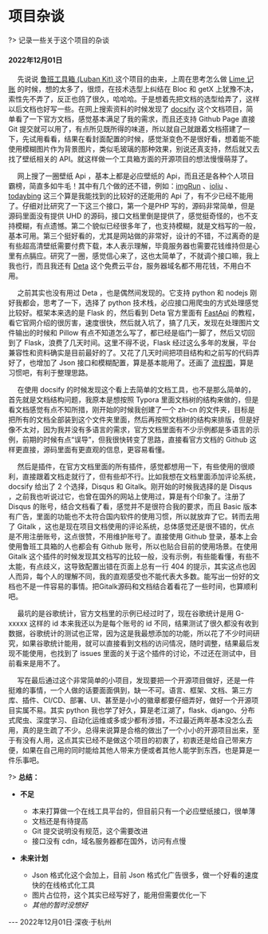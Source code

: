 # 项目杂谈

?> 记录一些关于这个项目的杂谈

#### 2022年12月01日

&emsp; 先说说 [鲁班工具箱 (Luban Kit) ](https://github.com/Ly-Alex/luban-kit) 这个项目的由来，上周在思考怎么做 [Lime 记账](https://github.com/Ly-Alex/lime) 的时候，想的太多了，很烦，在技术选型上纠结在 Bloc 和 getX 上犹豫不决，索性先不弄了，反正也鸽了很久，哈哈哈。于是想着先把文档的选型给弄了，这样以后文档也好写一些。在网上搜索资料的时候发现了 [docsify](https://github.com/docsifyjs/docsify/) 这个文档项目，简单看了一下官方文档，感觉基本满足了我的需求，而且还支持 Github Page 直接 Git 提交就可以用了，有点所见既所得的味道，所以就自己就跟着文档搭建了一下，先试用看看，结果在看封面配置的时候，感觉渐变色不是很好看，想着能不能使用模糊图片作为背景图片，类似毛玻璃的那种效果，别说还真支持，然后就又去找了壁纸相关的 API。就这样做一个工具箱方面的开源项目的想法慢慢萌芽了。

&emsp; 网上搜了一圈壁纸 Api ，基本上都是必应壁纸的 Api，而且还是各种个人项目霸榜，简直多如牛毛！其中有几个做的还不错，例如：[imgRun](https://bing.img.run/api.html) 、[ioliu](https://github.com/xCss/bing) 、[todaybing](https://www.todaybing.com/) 这三个算是我能找到的比较好的还能用的 Api 了，有不少已经不能用了。仔细对比研究了一下这三个接口，第一个是PHP 写的，源码非常简单，但是源码里面没有提供 UHD 的源码，接口文档里倒是提供了，感觉挺奇怪的，也不支持模糊，有点遗憾。第二个貌似已经很多年了，也支持模糊，就是文档写的一般，基本可用。第三个挺好看的，尤其是网站做的非常好，设计的不错，不过离奇的是有些超高清壁纸需要付费下载，本人表示理解，毕竟服务器也需要花钱维持但是心里有点膈应。研究了一圈，感觉信心来了，这也太简单了，不就调个接口嘛，我上我也行，而且我还有 [Deta](https://www.deta.sh/) 这个免费云平台，服务器域名都不用花钱，不用白不用。

&emsp; 之前其实也没有用过 Deta ，也是偶然间发现的。它支持 python 和 nodejs 刚好我都会，思考了一下，选择了 python 技术栈，必应接口用爬虫的方式处理感觉比较好。框架本来选的是 Flask 的，然后看到 Deta 官方里面有 [FastApi](https://fastapi.tiangolo.com/) 的教程，看它官网介绍的很厉害，速度很快，然后就入坑了，搞了几天，发现在处理图片文件输出的时候和 Pillow 有点不知道怎么写了，都已经是临门一脚了，然后又切回到了 Flask，浪费了几天时间。这里不得不说，Flask 经过这么多年的发展，平台兼容性和资料确实是目前最好的了。又花了几天时间把项目结构和之前写的代码弄好了，也增加了 Json 接口和模糊配置，算是基本能用了。还画了 [流程图](https://i.imgur.com/rqIBZQH.png)，算是习惯吧，有利于整理思路。

&emsp; 在使用 docsify 的时候发现这个看上去简单的文档工具，也不是那么简单的，首先就是文档结构问题，我原本是想按照 Typora 里面文档树的结构来做的，但是看文档感觉有点不知所措，刚开始的时候我创建了一个 zh-cn 的文件夹，目标是把所有的文档全部装到这个文件夹里面，然后再按照文档树的结构来排版，但是好像不太对，因为我并没有多语言的需求，官方文档里面有不少示例都是多语言的示例，前期的时候有点“误导”，但我很快转变了思路，直接看官方文档的 Github 这样更直接，源码里面有更直观的信息，更容易看懂。

&emsp; 然后是插件，在官方文档里面的所有插件，感觉都想用一下，有些使用的很顺利，直接跟着文档走就行了，但有些却不行。比如我想在文档里面添加评论系统，docsify 给出了 2 个选择，Disqus 和 Gitalk。刚开始的时候我选择的是 Disqus ，之前我也听说过它，也曾在国外的网站上使用过，算是有个印象了。注册了 Disqus  的账号，结合文档看了看，感觉并不是很符合我的要求，而且 Basic 版本有广告，里面的功能也不太符合国内软件的使用习惯，所以就放弃了它。转而去用了 Gitalk ，这也是现在项目文档使用的评论系统，总体感觉还是很不错的，优点是不用注册账号，这点很赞，不用维护账号了。直接使用 Github 登录，基本上会使用鲁班工具箱的人也都会有 Github 账号，所以也贴合目前的使用场景。在使用 Gitalk 这个插件的时候发现其文档写的比较一般，没有示例，有些能看懂，有些不太能，有点歧义，这导致配置出错在页面上总有一行 404 的提示，其实这点也因人而异，每个人的理解不同，我的直观感受也不能代表大多数。能写出一份好的文档也不是一件容易的事情。把Gitalk源码和文档结合着看花了一些时间，也算顺利吧。

&emsp; 最坑的是谷歌统计，官方文档里的示例已经过时了，现在谷歌统计是用 G-xxxxx 这样的 id 本来我还以为是每个账号的 id 不同，结果测试了很久都没有收到数据，谷歌统计的测试也正常，因为这是我最想添加的功能，所以花了不少时间研究，如果谷歌统计能用，就可以直接看到文档的访问情况，随时调整，结果最后发现不能使用，也找到了 issues 里面的关于这个插件的讨论，不过还在测试中，目前看来是用不了。

&emsp; 写在最后通过这个非常简单的小项目，发现要把一个开源项目做好，还是一件挺难的事情，一个人做的话要面面俱到，缺一不可。语言、框架、文档、第三方库、插件、CI/CD、部署、UI、甚至是小小的徽章都要仔细弄好，做好一个开源项目实属不易。其实 python 我也学了好久，算是老江湖了，flask、django、分布式爬虫、深度学习、自动化运维或多或少都有涉猎，不过最近两年基本没怎么去用，真的是生疏了不少。总得来说算是合格的做出了一个小小的开源项目出来，至于有没有人用，这点其实已经不是做这个项目的初衷了，初衷还是给自己带来方便，如果在自己用的同时能给其他人带来方便或者其他人能学到东西，也是算是一件乐事吧。


?> **总结：**


-   **不足**
	-   本来打算做一个在线工具平台的，但目前只有一个必应壁纸接口，很单薄
	-   文档还是有待提高
	-   Git 提交说明没有规范，这个需要改进
	-   接口没有 cdn，域名服务器都在国外，访问有点慢

-   **未来计划**
    -   Json 格式化这个会加上，目前 Json 格式化广告很多，做一个好看的速度快的在线格式化工具
    -   图片占位符，这个其实已经写好了，能用但需要优化一下
    -   *其他的暂时没想好*

--- 2022年12月01日·深夜·于杭州

